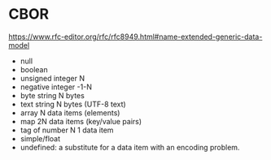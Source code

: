 # CBOR

https://www.rfc-editor.org/rfc/rfc8949.html#name-extended-generic-data-model

* null
* boolean
* unsigned integer N
* negative integer -1-N
* byte string	N bytes
* text string	N bytes (UTF-8 text)
* array	N data items (elements)
* map	2N data items (key/value pairs)
* tag of number N	1 data item
* simple/float
* undefined: a substitute for a data item with an encoding problem.